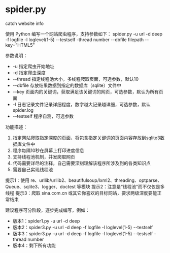 # spider.py

catch website info

使用 Python 编写一个网站爬虫程序，支持参数如下：
spider.py -u url -d deep -f logfile -l loglevel(1-5)  --testself -thread number --dbfile  filepath  --key=”HTML5”

参数说明：
* -u 指定爬虫开始地址
* -d 指定爬虫深度
* --thread 指定线程池大小，多线程爬取页面，可选参数，默认10
* --dbfile 存放结果数据到指定的数据库（sqlite）文件中
* --key 页面内的关键词，获取满足该关键词的网页，可选参数，默认为所有页面
* -l 日志记录文件记录详细程度，数字越大记录越详细，可选参数，默认spider.log
* --testself 程序自测，可选参数

功能描述：
1. 指定网站爬取指定深度的页面，将包含指定关键词的页面内容存放到sqlite3数据库文件中
2. 程序每隔10秒在屏幕上打印进度信息
3. 支持线程池机制，并发爬取网页
4. 代码需要详尽的注释，自己需要深刻理解该程序所涉及到的各类知识点
5. 需要自己实现线程池

提示1：使用 re、urllib/urllib2、beautifulsoup/lxml2、threading、optparse、Queue、sqlite3、logger、doctest 等模块
提示2：注意是“线程池”而不仅仅是多线程
提示3：爬取 sina.com.cn 或其它你喜欢的目标网站，要求两级深度要能正常结束

建议程序可分阶段，逐步完成编写，例如：
* 版本1：spider1.py -u url -d deep
* 版本2：spider3.py -u url -d deep -f logfile -l loglevel(1-5)  --testself
* 版本3：spider3.py -u url -d deep -f logfile -l loglevel(1-5)  --testself -thread number
* 版本4：剩下所有功能
